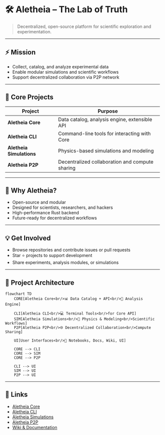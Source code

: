 # 🛠️ Aletheia – The Lab of Truth

> Decentralized, open-source platform for scientific exploration and experimentation.

---

## ⚡ Mission
- Collect, catalog, and analyze experimental data  
- Enable modular simulations and scientific workflows  
- Support decentralized collaboration via P2P network

---

## 🧩 Core Projects

| Project | Purpose |
|---------|---------|
| **Aletheia Core** | Data catalog, analysis engine, extensible API |
| **Aletheia CLI** | Command-line tools for interacting with Core |
| **Aletheia Simulations** | Physics-based simulations and modeling |
| **Aletheia P2P** | Decentralized collaboration and compute sharing |

---

## 🚀 Why Aletheia?
- Open-source and modular  
- Designed for scientists, researchers, and hackers  
- High-performance Rust backend  
- Future-ready for decentralized workflows

---

## 💡 Get Involved
- Browse repositories and contribute issues or pull requests  
- Star ⭐ projects to support development  
- Share experiments, analysis modules, or simulations  

---

## 🧩 Project Architecture

```mermaid
flowchart TD
    CORE[Aletheia Core<br/>📊 Data Catalog + API<br/>🔬 Analysis Engine]

    CLI[Aletheia CLI<br/>💻 Terminal Tools<br/>for Core API]
    SIM[Aletheia Simulations<br/>🧪 Physics & Modeling<br/>Scientific Workflows]
    P2P[Aletheia P2P<br/>🌐 Decentralized Collaboration<br/>Compute Sharing]

    UI[User Interfaces<br/>📒 Notebooks, Docs, Wiki, UI]

    CORE --> CLI
    CORE --> SIM
    CORE --> P2P

    CLI --> UI
    SIM --> UI
    P2P --> UI
```

---

## 🔗 Links
- [Aletheia Core](https://github.com/Ergasterion-Aletheias/aletheia-core)  
- [Aletheia CLI](https://github.com/Ergasterion-Aletheias/aletheia-cli)  
- [Aletheia Simulations](https://github.com/Ergasterion-Aletheias/aletheia-simulations)  
- [Aletheia P2P](https://github.com/Ergasterion-Aletheias/aletheia-p2p)  
- [Wiki & Documentation](https://github.com/Ergasterion-Aletheias/aletheia-core/wiki)
